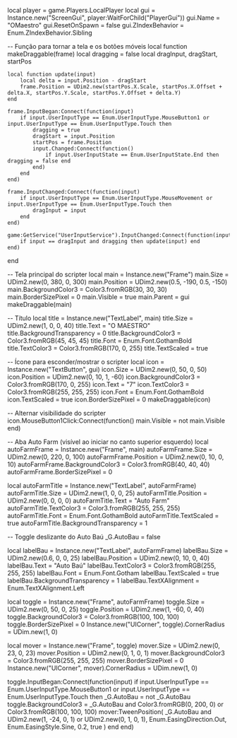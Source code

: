 local player = game.Players.LocalPlayer
local gui = Instance.new("ScreenGui", player:WaitForChild("PlayerGui"))
gui.Name = "OMaestro"
gui.ResetOnSpawn = false
gui.ZIndexBehavior = Enum.ZIndexBehavior.Sibling

-- Função para tornar a tela e os botões móveis
local function makeDraggable(frame)
    local dragging = false
    local dragInput, dragStart, startPos

    local function update(input)
        local delta = input.Position - dragStart
        frame.Position = UDim2.new(startPos.X.Scale, startPos.X.Offset + delta.X, startPos.Y.Scale, startPos.Y.Offset + delta.Y)
    end

    frame.InputBegan:Connect(function(input)
        if input.UserInputType == Enum.UserInputType.MouseButton1 or input.UserInputType == Enum.UserInputType.Touch then
            dragging = true
            dragStart = input.Position
            startPos = frame.Position
            input.Changed:Connect(function()
                if input.UserInputState == Enum.UserInputState.End then dragging = false end
            end)
        end
    end)

    frame.InputChanged:Connect(function(input)
        if input.UserInputType == Enum.UserInputType.MouseMovement or input.UserInputType == Enum.UserInputType.Touch then
            dragInput = input
        end
    end)

    game:GetService("UserInputService").InputChanged:Connect(function(input)
        if input == dragInput and dragging then update(input) end
    end)
end

-- Tela principal do scripter
local main = Instance.new("Frame")
main.Size = UDim2.new(0, 380, 0, 300)
main.Position = UDim2.new(0.5, -190, 0.5, -150)
main.BackgroundColor3 = Color3.fromRGB(30, 30, 30)
main.BorderSizePixel = 0
main.Visible = true
main.Parent = gui
makeDraggable(main)

-- Título
local title = Instance.new("TextLabel", main)
title.Size = UDim2.new(1, 0, 0, 40)
title.Text = "O MAESTRO"
title.BackgroundTransparency = 0
title.BackgroundColor3 = Color3.fromRGB(45, 45, 45)
title.Font = Enum.Font.GothamBold
title.TextColor3 = Color3.fromRGB(170, 0, 255)
title.TextScaled = true

-- Ícone para esconder/mostrar o scripter
local icon = Instance.new("TextButton", gui)
icon.Size = UDim2.new(0, 50, 0, 50)
icon.Position = UDim2.new(0, 10, 1, -60)
icon.BackgroundColor3 = Color3.fromRGB(170, 0, 255)
icon.Text = "7"
icon.TextColor3 = Color3.fromRGB(255, 255, 255)
icon.Font = Enum.Font.GothamBold
icon.TextScaled = true
icon.BorderSizePixel = 0
makeDraggable(icon)

-- Alternar visibilidade do scripter
icon.MouseButton1Click:Connect(function()
    main.Visible = not main.Visible
end)

-- Aba Auto Farm (visível ao iniciar no canto superior esquerdo)
local autoFarmFrame = Instance.new("Frame", main)
autoFarmFrame.Size = UDim2.new(0, 220, 0, 100)
autoFarmFrame.Position = UDim2.new(0, 10, 0, 10)
autoFarmFrame.BackgroundColor3 = Color3.fromRGB(40, 40, 40)
autoFarmFrame.BorderSizePixel = 0

local autoFarmTitle = Instance.new("TextLabel", autoFarmFrame)
autoFarmTitle.Size = UDim2.new(1, 0, 0, 25)
autoFarmTitle.Position = UDim2.new(0, 0, 0, 0)
autoFarmTitle.Text = "Auto Farm"
autoFarmTitle.TextColor3 = Color3.fromRGB(255, 255, 255)
autoFarmTitle.Font = Enum.Font.GothamBold
autoFarmTitle.TextScaled = true
autoFarmTitle.BackgroundTransparency = 1

-- Toggle deslizante do Auto Baú
_G.AutoBau = false

local labelBau = Instance.new("TextLabel", autoFarmFrame)
labelBau.Size = UDim2.new(0.6, 0, 0, 25)
labelBau.Position = UDim2.new(0, 10, 0, 40)
labelBau.Text = "Auto Baú"
labelBau.TextColor3 = Color3.fromRGB(255, 255, 255)
labelBau.Font = Enum.Font.Gotham
labelBau.TextScaled = true
labelBau.BackgroundTransparency = 1
labelBau.TextXAlignment = Enum.TextXAlignment.Left

local toggle = Instance.new("Frame", autoFarmFrame)
toggle.Size = UDim2.new(0, 50, 0, 25)
toggle.Position = UDim2.new(1, -60, 0, 40)
toggle.BackgroundColor3 = Color3.fromRGB(100, 100, 100)
toggle.BorderSizePixel = 0
Instance.new("UICorner", toggle).CornerRadius = UDim.new(1, 0)

local mover = Instance.new("Frame", toggle)
mover.Size = UDim2.new(0, 23, 0, 23)
mover.Position = UDim2.new(0, 1, 0, 1)
mover.BackgroundColor3 = Color3.fromRGB(255, 255, 255)
mover.BorderSizePixel = 0
Instance.new("UICorner", mover).CornerRadius = UDim.new(1, 0)

toggle.InputBegan:Connect(function(input)
	if input.UserInputType == Enum.UserInputType.MouseButton1 or input.UserInputType == Enum.UserInputType.Touch then
		_G.AutoBau = not _G.AutoBau
		toggle.BackgroundColor3 = _G.AutoBau and Color3.fromRGB(0, 200, 0) or Color3.fromRGB(100, 100, 100)
		mover:TweenPosition(
			_G.AutoBau and UDim2.new(1, -24, 0, 1) or UDim2.new(0, 1, 0, 1),
			Enum.EasingDirection.Out,
			Enum.EasingStyle.Sine,
			0.2,
			true
		)
	end
end)
